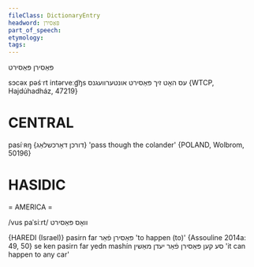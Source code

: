 ```yaml
---
fileClass: DictionaryEntry
headword: פּאַסירן
part_of_speech: 
etymology: 
tags: 
---
```

פּאַסירן
פּאַסירט

sɔcəx pəśˑrt intərveːg͡ŋs עס האָט זיך פּאַסירט אונטערוועגנס {WTCP, Hajdúhadház, 47219}

CENTRAL
========

pasíˑʀŋ {דורכן דאָרכשלאַג} 'pass though the colander' {POLAND, Wolbrom, 50196}

HASIDIC
=======
= AMERICA = 

/vus paˈsiːrt/ וואָס פּאַסירט

{HAREDI (Israel)}
pasirn far פּאַסירן פֿאַר 'to happen (to)' {Assouline 2014a: 49, 50}
se ken pasirn far yedn mashín סע קען פּאַסירן פֿאַר יעדן מאַשין 'it can happen to any car'